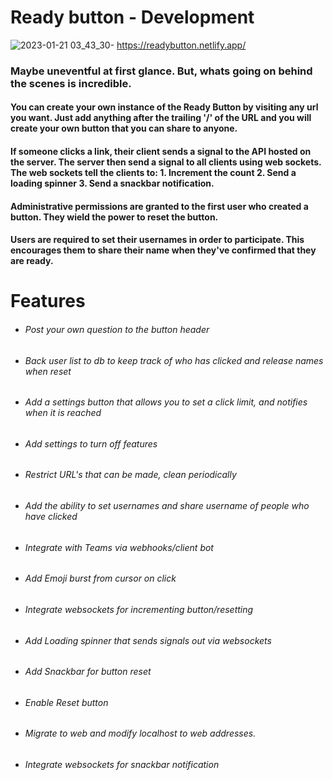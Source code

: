 # Ready button - Development
![2023-01-21 03_43_30-](https://user-images.githubusercontent.com/97664519/215286018-c88d47a2-f5d3-4713-96ec-e9530a40db0e.png)
https://readybutton.netlify.app/


### Maybe uneventful at first glance. But, whats going on behind the scenes is incredible.
#### You can create your own instance of the Ready Button by visiting any url you want. Just add anything after the trailing '/' of the URL and you will create your own button that you can share to anyone.
#### If someone clicks a link, their client sends a signal to the API hosted on the server. The server then send a signal to all clients using web sockets. The web sockets tell the clients to: 1. Increment the count 2. Send a loading spinner 3. Send a snackbar notification.
#### Administrative permissions are granted to the first user who created a button. They wield the power to reset the button. 
#### Users are required to set their usernames in order to participate. This encourages them to share their name when they've confirmed that they are ready.

# Features
*   ###### Post your own question to the button header
    
*   ###### Back user list to db to keep track of who has clicked and release names when reset
    
*   ###### Add a settings button that allows you to set a click limit, and notifies when it is reached
    
*   ###### Add settings to turn off features
    
*   ###### Restrict URL's that can be made, clean periodically
    
*   ###### Add the ability to set usernames and share username of people who have clicked
    
*   ###### Integrate with Teams via webhooks/client bot
    
*   ###### Add Emoji burst from cursor on click
    
*   ###### Integrate websockets for incrementing button/resetting
    
*   ###### Add Loading spinner that sends signals out via websockets
    
*   ###### Add Snackbar for button reset
    
*   ###### Enable Reset button
    
*   ###### Migrate to web and modify localhost to web addresses.
    
*   ###### Integrate websockets for snackbar notification
